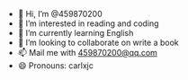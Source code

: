 - 👋 Hi, I’m @459870200
- 👀 I’m interested in reading and coding
- 🌱 I’m currently learning English
- 💞️ I’m looking to collaborate on write a book
- 📫 Mail me with 459870200@qq.com
- 😄 Pronouns: carlxjc

<!---
459870200/459870200 is a ✨ special ✨ repository because its `README.md` (this file) appears on your GitHub profile.
You can click the Preview link to take a look at your changes.
--->
